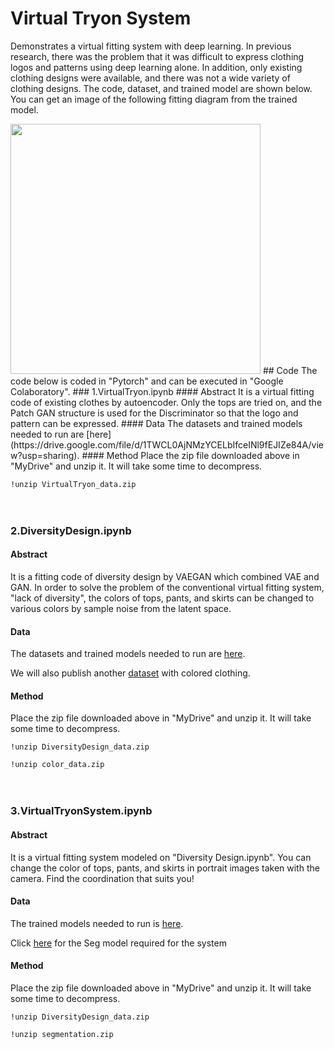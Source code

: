# Virtual Tryon System
Demonstrates a virtual fitting system with deep learning. In previous research, there was the problem that it was difficult to express clothing logos and patterns using deep learning alone. In addition, only existing clothing designs were available, and there was not a wide variety of clothing designs. The code, dataset, and trained model are shown below. You can get an image of the following fitting diagram from the trained model.

<img src="https://user-images.githubusercontent.com/59815704/107754840-634c4780-6d65-11eb-9ab4-50d828f286c3.png" width="400px">
## Code
The code below is coded in "Pytorch" and can be executed in "Google Colaboratory".
### 1.VirtualTryon.ipynb
#### Abstract
It is a virtual fitting code of existing clothes by autoencoder. Only the tops are tried on, and the Patch GAN structure is used for the Discriminator so that the logo and pattern can be expressed.
#### Data
The datasets and trained models needed to run are [here](https://drive.google.com/file/d/1TWCL0AjNMzYCELbIfceINl9fEJIZe84A/view?usp=sharing).
#### Method    
Place the zip file downloaded above in "MyDrive" and unzip it.
It will take some time to decompress.

```!unzip VirtualTryon_data.zip```
<br>
<br>
<br>


### 2.DiversityDesign.ipynb
#### Abstract
It is a fitting code of diversity design by VAEGAN which combined VAE and GAN. In order to solve the problem of the conventional virtual fitting system, "lack of diversity", the colors of tops, pants, and skirts can be changed to various colors by sample noise from the latent space.
#### Data
The datasets and trained models needed to run are [here](https://drive.google.com/file/d/1O2mOSr2WopSaU_6WI774AMcEcP6eryG1/view?usp=sharing).

We will also publish another [dataset](https://drive.google.com/file/d/1usF2XG_tZAPccnIU44XDE03Sz_nByEkl/view?usp=sharing) with colored clothing.
#### Method
Place the zip file downloaded above in "MyDrive" and unzip it.
It will take some time to decompress.

```!unzip DiversityDesign_data.zip```

```!unzip color_data.zip```
<br>
<br>
<br>


### 3.VirtualTryonSystem.ipynb
#### Abstract
It is a virtual fitting system modeled on "Diversity Design.ipynb". You can change the color of tops, pants, and skirts in portrait images taken with the camera. Find the coordination that suits you!
#### Data
The trained models needed to run is [here](https://drive.google.com/file/d/1O2mOSr2WopSaU_6WI774AMcEcP6eryG1/view?usp=sharing).

Click [here](https://drive.google.com/file/d/11MpsILUA8BG1coG_WwXFinQThJH6rj6D/view?usp=sharing) for the Seg model required for the system
#### Method
Place the zip file downloaded above in "MyDrive" and unzip it.
It will take some time to decompress.

```!unzip DiversityDesign_data.zip```

```!unzip segmentation.zip```
<br>
<br>
<br>
